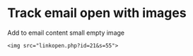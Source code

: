 # Track email open with images

Add to email content small empty image
```
<img src="linkopen.php?id=21&s=55">
```

